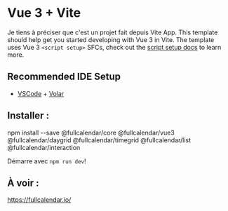 # Vue 3 + Vite

Je tiens à préciser que c'est un projet fait depuis Vite App.
This template should help get you started developing with Vue 3 in Vite. The template uses Vue 3 `<script setup>` SFCs, check out the [script setup docs](https://v3.vuejs.org/api/sfc-script-setup.html#sfc-script-setup) to learn more.

## Recommended IDE Setup

- [VSCode](https://code.visualstudio.com/) + [Volar](https://marketplace.visualstudio.com/items?itemName=johnsoncodehk.volar)

## Installer :


npm install --save @fullcalendar/core @fullcalendar/vue3 @fullcalendar/daygrid @fullcalendar/timegrid @fullcalendar/list @fullcalendar/interaction

Démarre avec `npm run dev`!

## À voir :

https://fullcalendar.io/
